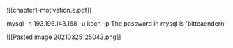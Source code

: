 ![[chapter1-motivation.e.pdf]]

mysql -h 193.196.143.168 -u koch -p
The password in mysql is 'bitteaendern'

![[Pasted image 20210325125043.png]]